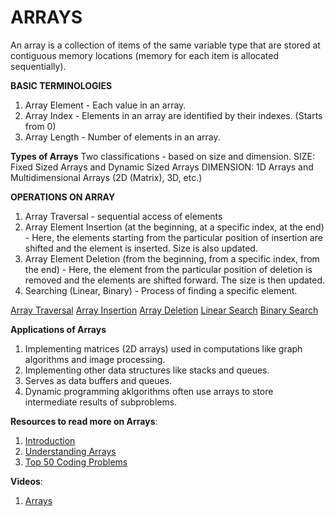 # ARRAYS

An array is a collection of items of the same variable type that are stored at contiguous memory locations (memory for each item is allocated sequentially).

**BASIC TERMINOLOGIES**
1. Array Element - Each value in an array.
2. Array Index - Elements in an array are identified by their indexes. (Starts from 0)
3. Array Length - Number of elements in an array. 

**Types of Arrays**
Two classifications - based on size and dimension. 
SIZE: Fixed Sized Arrays and Dynamic Sized Arrays
DIMENSION: 1D Arrays and Multidimensional Arrays (2D (Matrix), 3D, etc.)

**OPERATIONS ON ARRAY**
1. Array Traversal - sequential access of elements
2. Array Element Insertion (at the beginning, at a specific index, at the end) - Here, the elements starting from the particular position of insertion are shifted and the element is inserted. Size is also updated. 
3. Array Element Deletion (from the beginning, from a specific index, from the end) - Here, the element from the particular position of deletion is removed and the elements are shifted forward. The size is then updated. 
4. Searching (Linear, Binary) - Process of finding a specific element. 

[Array Traversal](traversal.py)
[Array Insertion](insertion.py)
[Array Deletion](deletion.py)
[Linear Search](linearsearch.py)
[Binary Search](binarysearch.py)

**Applications of Arrays**
1. Implementing matrices (2D arrays) used in computations like graph algorithms and image processing. 
2. Implementing other data structures like stacks and queues. 
3. Serves as data buffers and queues. 
4. Dynamic programming aklgorithms often use arrays to store intermediate results of subproblems. 

**Resources to read more on Arrays**:
1. [Introduction](https://www.geeksforgeeks.org/dsa/introduction-to-arrays-data-structure-and-algorithm-tutorials/)
2. [Understanding Arrays](https://www.geeksforgeeks.org/dsa/applications-advantages-and-disadvantages-of-array-data-structure/)
3. [Top 50 Coding Problems](https://www.geeksforgeeks.org/dsa/top-50-array-coding-problems-for-interviews/)

**Videos**:
1. [Arrays](https://www.youtube.com/watch?v=gDqQf4Ekr2A)